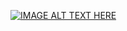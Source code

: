 [![IMAGE ALT TEXT HERE](https://img.youtube.com/vi/4uS3K1hsJxw/0.jpg)](https://www.youtube.com/watch?v=4uS3K1hsJxw)
